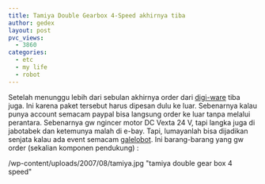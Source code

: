 ```yaml
---
title: Tamiya Double Gearbox 4-Speed akhirnya tiba
author: gedex
layout: post
pvc_views:
  - 3860
categories:
  - etc
  - my life
  - robot
---
```


Setelah menunggu lebih dari sebulan akhirnya order dari [digi-ware][1] tiba juga. Ini karena paket tersebut harus dipesan dulu ke luar. Sebenarnya kalau punya account semacam paypal bisa langsung order ke luar tanpa melalui perantara. Sebenarnya gw ngincer motor DC Vexta 24 V, tapi langka juga di jabotabek dan ketemunya malah di e-bay. Tapi, lumayanlah bisa dijadikan senjata kalau ada event semacam [galelobot][2]. Ini barang-barang yang gw order (sekalian komponen pendukung) :

 [1]: http://digi-ware.com
 [2]: http://hmft.tf.itb.ac.id/galelobot/ "Ganesha Line Follower Robot"

/wp-content/uploads/2007/08/tamiya.jpg "tamiya double gear box 4 speed"
